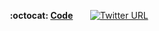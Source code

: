 <p align="center">
<strong > :octocat: <a href="https://github.com/quick-perf/quickperf"> Code</strong></a></strong>
&nbsp;&nbsp;&nbsp;&nbsp;&nbsp;
 <a href="https://twitter.com/quickperf">       
   <img alt="Twitter URL" src="https://img.shields.io/twitter/url?label=Twitter&style=social&url=https%3A%2F%2Ftwitter.com%2Fquickperf">
   
</a>
</p>
